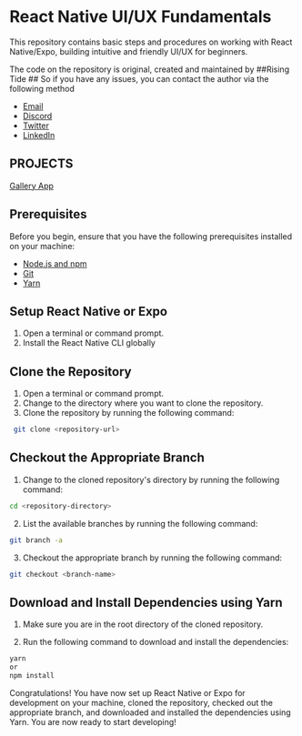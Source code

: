 # React Native UI/UX Fundamentals

This repository contains basic steps and procedures on working with React Native/Expo, building intuitive and friendly UI/UX for beginners.

The code on the repository is original, created and maintained by ##Rising Tide ## So if you have any issues, you can contact the author via the following method
- [Email](mailto:darlingtonkimbi@gmail.com)
- [Discord](https://discord.gg/W6jnExpt)
- [Twitter](https://twitter.com/kdaprov)
- [LinkedIn](https://linkedin.com/in/kimbi-darlington-a867691b1)

## PROJECTS
[Gallery App](https://github.com/kimbi619/ReactNativeUIFundamentals)



## Prerequisites
Before you begin, ensure that you have the following prerequisites installed on your machine:

- [Node.js and npm](https://nodejs.org)
- [Git](https://git-scm.com)
- [Yarn](https://yarnpkg.com)
  
## Setup React Native or Expo

1. Open a terminal or command prompt.
2. Install the React Native CLI globally

## Clone the Repository

1. Open a terminal or command prompt.
2. Change to the directory where you want to clone the repository.
3. Clone the repository by running the following command:
``` bash
 git clone <repository-url>
```
## Checkout the Appropriate Branch

1. Change to the cloned repository's directory by running the following command:
``` bash
cd <repository-directory>
```
2. List the available branches by running the following command:
```bash
git branch -a
```

3. Checkout the appropriate branch by running the following command:
```bash
git checkout <branch-name>
```


## Download and Install Dependencies using Yarn

1. Make sure you are in the root directory of the cloned repository.

2. Run the following command to download and install the dependencies:
```bash
yarn
or
npm install
```


Congratulations! You have now set up React Native or Expo for development on your machine, cloned the repository, 
checked out the appropriate branch, and downloaded and installed the dependencies using Yarn. You are now ready to start developing!

























